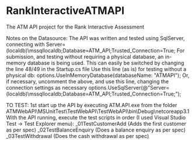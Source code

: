 # RankInteractiveATMAPI
The ATM API project for the Rank Interactive Assessment

Notes on the Datasource:
The API was written and tested using SqlServer, connecting with Server=(localdb)\mssqllocaldb;Database=ATM_API;Trusted_Connection=True;
For submission, and testing without requiring a physical database, an in-memory database is being used.
This can easily be switched by changing the line 48/49 in the Startup.cs file
Use this line (as is) for testing without a physical db:
options.UseInMemoryDatabase(databaseName: "ATMAPI");
Or, if necessary, uncomment the above, and use this line, changing the connection settings as necessary
options.UseSqlServer(@"Server=(localdb)\mssqllocaldb;Database=ATM_API;Trusted_Connection=True;");


TO TEST:
1st start up the API by executing ATM.API.exe from the folder ATMWebAPI\MSUnitTest\TestWebAPI\TestWebAPI\bin\Debug\netcoreapp3.1
With the API running, execute the test scripts in order (I used Visual Studio Test -> Test Explorer menu):
_01TestCustomerAdd (Adds the first customer as per spec)
_02TestBalanceEnquiry (Does a balance enquiry as per spec)
_03TestWithdrawal (Does the cash withdrawal as per spec)
